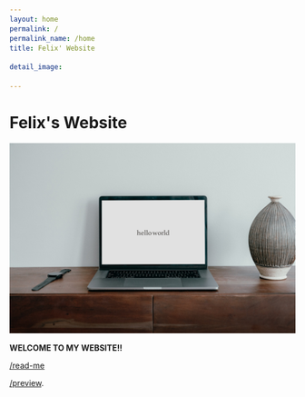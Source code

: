```yaml
---
layout: home
permalink: /
permalink_name: /home
title: Felix' Website

detail_image:

---
```

# Felix's Website
![hello in a computer](./assets/hello_world.jpg)

**WELCOME TO MY WEBSITE!!**  

[/read-me](read-me)

[/preview](preview).

